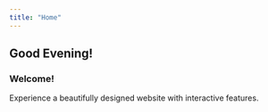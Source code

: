 ```yaml
---
title: "Home"
---
```

<section class="main-content">
  <h2 id="greeting">Good Evening!</h2>
  <div class="welcome-box">
    <h3>Welcome!</h3>
    <p>Experience a beautifully designed website with interactive features.</p>
  </div>
</section>

